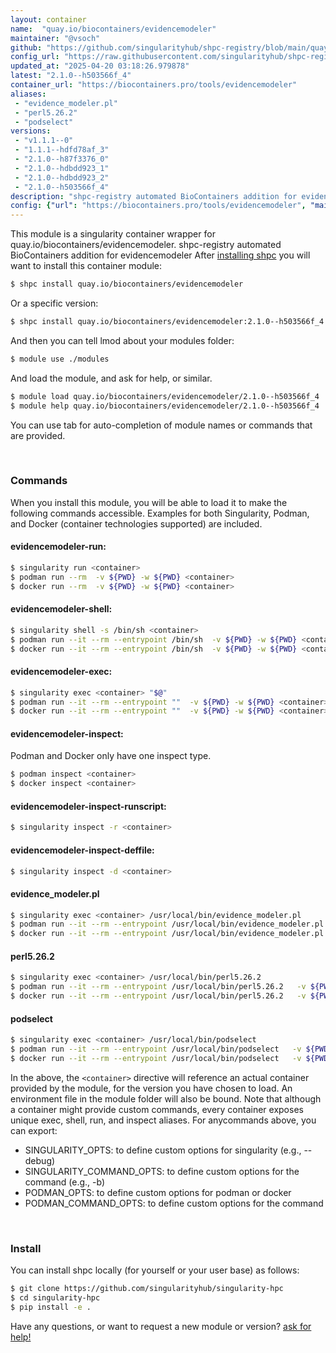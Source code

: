 ```yaml
---
layout: container
name:  "quay.io/biocontainers/evidencemodeler"
maintainer: "@vsoch"
github: "https://github.com/singularityhub/shpc-registry/blob/main/quay.io/biocontainers/evidencemodeler/container.yaml"
config_url: "https://raw.githubusercontent.com/singularityhub/shpc-registry/main/quay.io/biocontainers/evidencemodeler/container.yaml"
updated_at: "2025-04-20 03:18:26.979878"
latest: "2.1.0--h503566f_4"
container_url: "https://biocontainers.pro/tools/evidencemodeler"
aliases:
 - "evidence_modeler.pl"
 - "perl5.26.2"
 - "podselect"
versions:
 - "v1.1.1--0"
 - "1.1.1--hdfd78af_3"
 - "2.1.0--h87f3376_0"
 - "2.1.0--hdbdd923_1"
 - "2.1.0--hdbdd923_2"
 - "2.1.0--h503566f_4"
description: "shpc-registry automated BioContainers addition for evidencemodeler"
config: {"url": "https://biocontainers.pro/tools/evidencemodeler", "maintainer": "@vsoch", "description": "shpc-registry automated BioContainers addition for evidencemodeler", "latest": {"2.1.0--h503566f_4": "sha256:23a40580cbd0d25de89f10d98d58630e7185c8b00dbe59f463f1532c8728244c"}, "tags": {"v1.1.1--0": "sha256:1fc0accf25612d643919a4781d2e94184b35090d2b3da3f389d24a60cf77cb21", "1.1.1--hdfd78af_3": "sha256:1b241906bc27843924e692aef5f86c73dc01734c1b8af3b43232a127608285a1", "2.1.0--h87f3376_0": "sha256:d6ccd1414e1a8ef3a93343380de1fa93a11a84d8fa3aecda341ed3b2cdac5463", "2.1.0--hdbdd923_1": "sha256:112c8e7cd384a4ce5405ca33467dff0f5cfe5b2e1978126c27e33ac717ffd91c", "2.1.0--hdbdd923_2": "sha256:6e2c85d58498318d7ff9664ce739100d2a495351eb8b3d65e101a47a73cd2481", "2.1.0--h503566f_4": "sha256:23a40580cbd0d25de89f10d98d58630e7185c8b00dbe59f463f1532c8728244c"}, "docker": "quay.io/biocontainers/evidencemodeler", "aliases": {"evidence_modeler.pl": "/usr/local/bin/evidence_modeler.pl", "perl5.26.2": "/usr/local/bin/perl5.26.2", "podselect": "/usr/local/bin/podselect"}}
---
```


This module is a singularity container wrapper for quay.io/biocontainers/evidencemodeler.
shpc-registry automated BioContainers addition for evidencemodeler
After [installing shpc](#install) you will want to install this container module:


```bash
$ shpc install quay.io/biocontainers/evidencemodeler
```

Or a specific version:

```bash
$ shpc install quay.io/biocontainers/evidencemodeler:2.1.0--h503566f_4
```

And then you can tell lmod about your modules folder:

```bash
$ module use ./modules
```

And load the module, and ask for help, or similar.

```bash
$ module load quay.io/biocontainers/evidencemodeler/2.1.0--h503566f_4
$ module help quay.io/biocontainers/evidencemodeler/2.1.0--h503566f_4
```

You can use tab for auto-completion of module names or commands that are provided.

<br>

### Commands

When you install this module, you will be able to load it to make the following commands accessible.
Examples for both Singularity, Podman, and Docker (container technologies supported) are included.

#### evidencemodeler-run:

```bash
$ singularity run <container>
$ podman run --rm  -v ${PWD} -w ${PWD} <container>
$ docker run --rm  -v ${PWD} -w ${PWD} <container>
```

#### evidencemodeler-shell:

```bash
$ singularity shell -s /bin/sh <container>
$ podman run --it --rm --entrypoint /bin/sh  -v ${PWD} -w ${PWD} <container>
$ docker run --it --rm --entrypoint /bin/sh  -v ${PWD} -w ${PWD} <container>
```

#### evidencemodeler-exec:

```bash
$ singularity exec <container> "$@"
$ podman run --it --rm --entrypoint ""  -v ${PWD} -w ${PWD} <container> "$@"
$ docker run --it --rm --entrypoint ""  -v ${PWD} -w ${PWD} <container> "$@"
```

#### evidencemodeler-inspect:

Podman and Docker only have one inspect type.

```bash
$ podman inspect <container>
$ docker inspect <container>
```

#### evidencemodeler-inspect-runscript:

```bash
$ singularity inspect -r <container>
```

#### evidencemodeler-inspect-deffile:

```bash
$ singularity inspect -d <container>
```


#### evidence_modeler.pl

```bash
$ singularity exec <container> /usr/local/bin/evidence_modeler.pl
$ podman run --it --rm --entrypoint /usr/local/bin/evidence_modeler.pl   -v ${PWD} -w ${PWD} <container> -c " $@"
$ docker run --it --rm --entrypoint /usr/local/bin/evidence_modeler.pl   -v ${PWD} -w ${PWD} <container> -c " $@"
```


#### perl5.26.2

```bash
$ singularity exec <container> /usr/local/bin/perl5.26.2
$ podman run --it --rm --entrypoint /usr/local/bin/perl5.26.2   -v ${PWD} -w ${PWD} <container> -c " $@"
$ docker run --it --rm --entrypoint /usr/local/bin/perl5.26.2   -v ${PWD} -w ${PWD} <container> -c " $@"
```


#### podselect

```bash
$ singularity exec <container> /usr/local/bin/podselect
$ podman run --it --rm --entrypoint /usr/local/bin/podselect   -v ${PWD} -w ${PWD} <container> -c " $@"
$ docker run --it --rm --entrypoint /usr/local/bin/podselect   -v ${PWD} -w ${PWD} <container> -c " $@"
```



In the above, the `<container>` directive will reference an actual container provided
by the module, for the version you have chosen to load. An environment file in the
module folder will also be bound. Note that although a container
might provide custom commands, every container exposes unique exec, shell, run, and
inspect aliases. For anycommands above, you can export:

 - SINGULARITY_OPTS: to define custom options for singularity (e.g., --debug)
 - SINGULARITY_COMMAND_OPTS: to define custom options for the command (e.g., -b)
 - PODMAN_OPTS: to define custom options for podman or docker
 - PODMAN_COMMAND_OPTS: to define custom options for the command

<br>

### Install

You can install shpc locally (for yourself or your user base) as follows:

```bash
$ git clone https://github.com/singularityhub/singularity-hpc
$ cd singularity-hpc
$ pip install -e .
```

Have any questions, or want to request a new module or version? [ask for help!](https://github.com/singularityhub/singularity-hpc/issues)